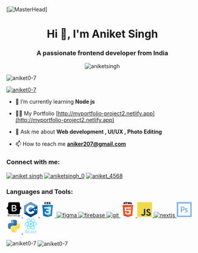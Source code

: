 [![MasterHead](https://img.freepik.com/free-vector/development-typographic-header-presenting-content-web-pages-website-layout-composition-color-development-idea-computer-technology-flat-vector-illustration_613284-2493.jpg?w=1380&t=st=1681122577~exp=1681123177~hmac=ce60da577c51818c349bf6840bb579ac2f87f624c64d074749c73d49b0833d3c)]

<h1 align="center">Hi 👋, I'm Aniket Singh</h1>
<h3 align="center">A passionate frontend developer from India</h3>

<p align="center"> <img src="https://media3.giphy.com/media/Dh5q0sShxgp13DwrvG/200w.webp?cid=ecf05e47lbrki8xg6j0rhb79j6p2ymzapytfojpx69i1fd28&rid=200w.webp&ct=g" alt="aniketsingh" /> </p>

<p align="left"> <img src="https://komarev.com/ghpvc/?username=aniket0-7&label=Profile%20views&color=0e75b6&style=flat" alt="aniket0-7" /> </p>

<p align="left"> <a href="https://github.com/ryo-ma/github-profile-trophy"><img src="https://github-profile-trophy.vercel.app/?username=aniket0-7" alt="aniket0-7" /></a> </p>

- 🌱 I’m currently learning **Node js**

- 👨‍💻 My Portfolio [http://myportfolio-project2.netlify.app](http://myportfolio-project2.netlify.app)

- 💬 Ask me about **Web development , UI/UX , Photo Editing**

- 📫 How to reach me **aniker207@gmail.com**

<h3 align="left">Connect with me:</h3>
<p align="left">
<a href="https://linkedin.com/in/aniket singh" target="blank"><img align="center" src="https://raw.githubusercontent.com/rahuldkjain/github-profile-readme-generator/master/src/images/icons/Social/linked-in-alt.svg" alt="aniket singh" height="30" width="40" /></a>
<a href="https://instagram.com/aniketsingh_0" target="blank"><img align="center" src="https://raw.githubusercontent.com/rahuldkjain/github-profile-readme-generator/master/src/images/icons/Social/instagram.svg" alt="aniketsingh_0" height="30" width="40" /></a>
<a href="https://www.codechef.com/users/aniket_4568" target="blank"><img align="center" src="https://cdn.jsdelivr.net/npm/simple-icons@3.1.0/icons/codechef.svg" alt="aniket_4568" height="30" width="40" /></a>
</p>

<h3 align="left">Languages and Tools:</h3>
<p align="left"> <a href="https://getbootstrap.com" target="_blank" rel="noreferrer"> <img src="https://raw.githubusercontent.com/devicons/devicon/master/icons/bootstrap/bootstrap-plain-wordmark.svg" alt="bootstrap" width="40" height="40"/> </a> <a href="https://www.w3schools.com/cpp/" target="_blank" rel="noreferrer"> <img src="https://raw.githubusercontent.com/devicons/devicon/master/icons/cplusplus/cplusplus-original.svg" alt="cplusplus" width="40" height="40"/> </a> <a href="https://www.w3schools.com/css/" target="_blank" rel="noreferrer"> <img src="https://raw.githubusercontent.com/devicons/devicon/master/icons/css3/css3-original-wordmark.svg" alt="css3" width="40" height="40"/> </a> <a href="https://www.figma.com/" target="_blank" rel="noreferrer"> <img src="https://www.vectorlogo.zone/logos/figma/figma-icon.svg" alt="figma" width="40" height="40"/> </a> <a href="https://firebase.google.com/" target="_blank" rel="noreferrer"> <img src="https://www.vectorlogo.zone/logos/firebase/firebase-icon.svg" alt="firebase" width="40" height="40"/> </a> <a href="https://git-scm.com/" target="_blank" rel="noreferrer"> <img src="https://www.vectorlogo.zone/logos/git-scm/git-scm-icon.svg" alt="git" width="40" height="40"/> </a> <a href="https://www.w3.org/html/" target="_blank" rel="noreferrer"> <img src="https://raw.githubusercontent.com/devicons/devicon/master/icons/html5/html5-original-wordmark.svg" alt="html5" width="40" height="40"/> </a> <a href="https://developer.mozilla.org/en-US/docs/Web/JavaScript" target="_blank" rel="noreferrer"> <img src="https://raw.githubusercontent.com/devicons/devicon/master/icons/javascript/javascript-original.svg" alt="javascript" width="40" height="40"/> </a> <a href="https://nextjs.org/" target="_blank" rel="noreferrer"> <img src="https://cdn.worldvectorlogo.com/logos/nextjs-2.svg" alt="nextjs" width="40" height="40"/> </a> <a href="https://www.photoshop.com/en" target="_blank" rel="noreferrer"> <img src="https://raw.githubusercontent.com/devicons/devicon/master/icons/photoshop/photoshop-line.svg" alt="photoshop" width="40" height="40"/> </a> <a href="https://www.python.org" target="_blank" rel="noreferrer"> <img src="https://raw.githubusercontent.com/devicons/devicon/master/icons/python/python-original.svg" alt="python" width="40" height="40"/> </a> <a href="https://reactjs.org/" target="_blank" rel="noreferrer"> <img src="https://raw.githubusercontent.com/devicons/devicon/master/icons/react/react-original-wordmark.svg" alt="react" width="40" height="40"/> </a> </p>

<p><img align="left" src="https://github-readme-stats.vercel.app/api/top-langs?username=aniket0-7&show_icons=true&locale=en&layout=compact" alt="aniket0-7" /></p>

<p>&nbsp;<img align="center" src="https://github-readme-stats.vercel.app/api?username=aniket0-7&show_icons=true&locale=en" alt="aniket0-7" /></p>
